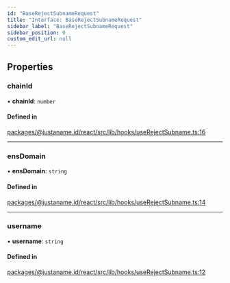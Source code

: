 ```yaml
---
id: "BaseRejectSubnameRequest"
title: "Interface: BaseRejectSubnameRequest"
sidebar_label: "BaseRejectSubnameRequest"
sidebar_position: 0
custom_edit_url: null
---
```


## Properties

### chainId

• **chainId**: `number`

#### Defined in

[packages/@justaname.id/react/src/lib/hooks/useRejectSubname.ts:16](https://github.com/JustaName-id/JustaName-sdk/blob/1dd4ff6/packages/@justaname.id/react/src/lib/hooks/useRejectSubname.ts#L16)

___

### ensDomain

• **ensDomain**: `string`

#### Defined in

[packages/@justaname.id/react/src/lib/hooks/useRejectSubname.ts:14](https://github.com/JustaName-id/JustaName-sdk/blob/1dd4ff6/packages/@justaname.id/react/src/lib/hooks/useRejectSubname.ts#L14)

___

### username

• **username**: `string`

#### Defined in

[packages/@justaname.id/react/src/lib/hooks/useRejectSubname.ts:12](https://github.com/JustaName-id/JustaName-sdk/blob/1dd4ff6/packages/@justaname.id/react/src/lib/hooks/useRejectSubname.ts#L12)
